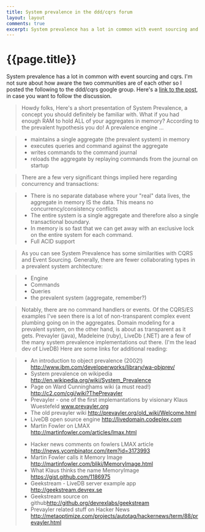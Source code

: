 ```yaml
---
title: System prevalence in the ddd/cqrs forum
layout: layout
comments: true
excerpt: System prevalence has a lot in common with event sourcing and cqrs. I'm not sure about how aware the two communities are of each other so I posted the following to the ddd/cqrs google group.
---
```


# {{page.title}}
System prevalence has a lot in common with event sourcing and cqrs. I'm not sure about how aware the two communities are of each
other so I posted the following to the ddd/cqrs google group.
Here's a <a href="http://bit.ly/TWU3hx">link to the post</a>, in case you
want to follow the discussion.


> Howdy folks,
> Here's a short presentation of System Prevalence, a concept you should definitely be familiar with.
> What if you had enough RAM to hold ALL of your aggregates in memory? According to the prevalent hypothesis you do!
> A prevalence engine ...

> * maintains a single aggregate (the prevalent system) in memory
> * executes queries and command against the aggregate
> * writes commands to the command journal
> * reloads the aggregate by replaying commands from the journal on startup

> There are a few very significant things implied here regarding concurrency and transactions:

> * There is no separate database where your "real" data lives, the aggregate in memory IS the data. This means no concurrency/consistency conflicts
> * The entire system is a single aggregate and therefore also a single transactional boundary.
> * In memory is so fast that we can get away with an exclusive lock on the entire system for each command.
> * Full ACID support

> As you can see System Prevalence has some similarities with CQRS and Event Sourcing. Generally, there are fewer collaborating types
in a prevalent system architecture:

> * Engine
> * Commands
> * Queries
> * the prevalent system (aggregate, remember?)

> Notably, there are no command handlers or events. Of the CQRS/ES examples I've seen there is a lot of non-transparent complex event plumbing going on in the aggregates. Domain modeling for a prevalent system, on the other hand, is about as transparent as it gets.
> Prevayler (java), Madeleine (ruby), LiveDb (.NET) are a few of the many system prevalence implementations out there. (I'm the lead dev of LiveDB) Here are some links for additional reading:

> * An introduction to object prevalence (2002!) <a href="http://www.ibm.com/developerworks/library/wa-objprev/">http://www.ibm.com/developerworks/library/wa-objprev/</a>
> * System prevalence on wikipedia <a href="http://en.wikipedia.org/wiki/System_Prevalence">http://en.wikipedia.org/wiki/System_Prevalence</a>
> * Page on Ward Cunninghams wiki (a must read!) <a href="http://c2.com/cgi/wiki?ThePrevayler">http://c2.com/cgi/wiki?ThePrevayler</a>
> * Prevayler - one of the first implemantations by visionary Klaus Wuestefeld <a href="http://www.prevayler.org">www.prevayler.org</a>
> * The old prevayler wiki <a href="http://prevayler.org/old_wiki/Welcome.html">http://prevayler.org/old_wiki/Welcome.html</a>
> * LiveDB open source engine <a href="http://livedomain.codeplex.com">http://livedomain.codeplex.com</a>
> * Martin Fowler on LMAX<br /><a href="http://martinfowler.com/articles/lmax.html">http://martinfowler.com/articles/lmax.html</a>&nbsp;</p>
> * Hacker news comments on fowlers LMAX article <a href="http://news.ycombinator.com/item?id=3173993">http://news.ycombinator.com/item?id=3173993</a>
> * Martin Fowler calls it Memory Image <a href="http://martinfowler.com/bliki/MemoryImage.html">http://martinfowler.com/bliki/MemoryImage.html</a>
> * What Klaus thinks the name MemoryImage <a href="https://gist.github.com/1186975">https://gist.github.com/1186975</a>
> * Geekstream - LiveDB server example app <a href="http://geekstream.devrex.se">http://geekstream.devrex.se</a>
> * Geekstream source on github<a href="http://github.org/devrexlabs/geekstream">http://github.org/devrexlabs/geekstream</a>
> * Prevayler related stuff on Hacker News <a href="http://metaoptimize.com/projects/autotag/hackernews/term/88/prevayler.html">http://metaoptimize.com/projects/autotag/hackernews/term/88/prevayler.html</a>
